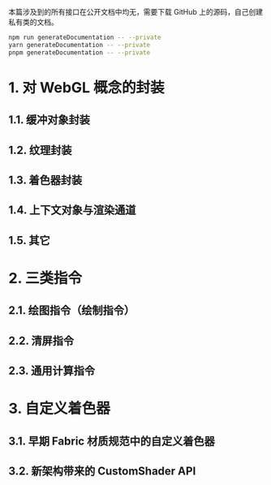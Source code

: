 本篇涉及到的所有接口在公开文档中均无，需要下载 GitHub 上的源码，自己创建私有类的文档。

``` sh
npm run generateDocumentation -- --private
yarn generateDocumentation -- --private
pnpm generateDocumentation -- --private
```



# 1. 对 WebGL 概念的封装

## 1.1. 缓冲对象封装



## 1.2. 纹理封装



## 1.3. 着色器封装



## 1.4. 上下文对象与渲染通道



## 1.5. 其它



# 2. 三类指令



## 2.1. 绘图指令（绘制指令）



## 2.2. 清屏指令



## 2.3. 通用计算指令



# 3. 自定义着色器



## 3.1. 早期 Fabric 材质规范中的自定义着色器



## 3.2. 新架构带来的 CustomShader API

